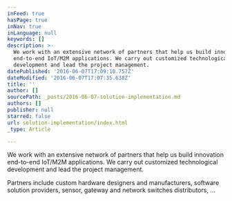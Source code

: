 ```yaml
---
inFeed: true
hasPage: true
inNav: true
inLanguage: null
keywords: []
description: >-
  We work with an extensive network of partners that help us build innovation
  end-to-end IoT/M2M applications. We carry out customized technological
  development and lead the project management.
datePublished: '2016-06-07T17:09:10.757Z'
dateModified: '2016-06-07T17:07:35.638Z'
title: ''
author: []
sourcePath: _posts/2016-06-07-solution-implementation.md
authors: []
publisher: null
starred: false
url: solution-implementation/index.html
_type: Article

---
```

We work with an extensive network of partners that help us build innovation end-to-end IoT/M2M applications. We carry out customized technological development and lead the project management.

Partners include custom hardware designers and manufacturers, software solution providers, sensor, gateway and network switches distributors, ...